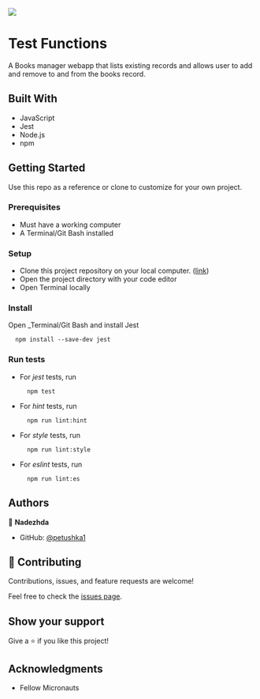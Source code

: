 ![](https://img.shields.io/badge/Microverse-blueviolet)

# Test Functions

A Books manager webapp that lists existing records and allows user to add and remove to and from the books record.


## Built With

- JavaScript
- Jest
- Node.js
- npm


## Getting Started

Use this repo as a reference or clone to customize for your own project.


### Prerequisites

- Must have a working computer
- A Terminal/Git Bash installed

### Setup

- Clone this project repository on your local computer. ([link](../../))
- Open the project directory with your code editor
- Open Terminal locally

### Install

Open _Terminal/Git Bash and install Jest
  ```
    npm install --save-dev jest
  ```

### Run tests

- For _jest_ tests, run
  ```
    npm test
  ```
- For _hint_ tests, run
  ```
    npm run lint:hint
  ```
- For _style_ tests, run
  ```
    npm run lint:style
  ```
- For _eslint_ tests, run
  ```
    npm run lint:es
  ```


## Authors

👤 **Nadezhda**

- GitHub: [@petushka1](https://github.com/petushka1)

## 🤝 Contributing

Contributions, issues, and feature requests are welcome!

Feel free to check the [issues page](../../issues/).

## Show your support

Give a ⭐️ if you like this project!

## Acknowledgments

- Fellow Micronauts
